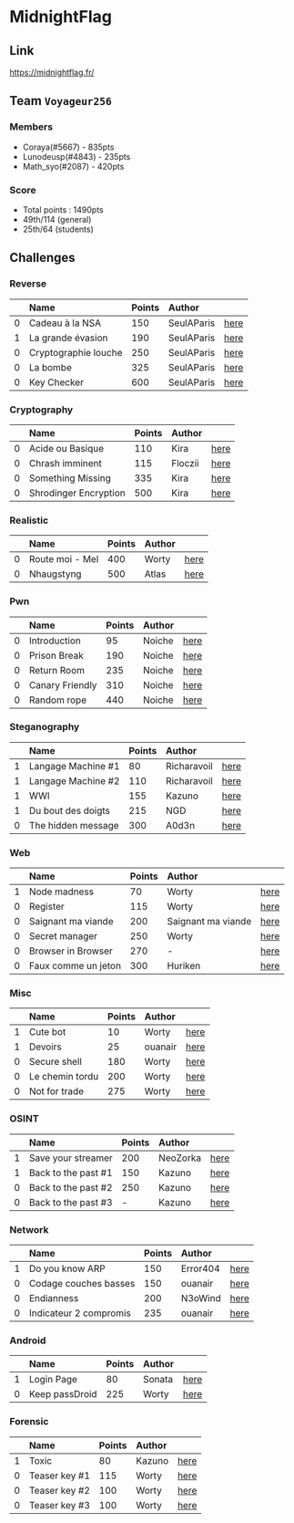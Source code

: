 # MidnightFlag
## Link
https://midnightflag.fr/
## Team `Voyageur256`
### Members 
* Coraya(#5667) - 835pts
* Lunodeusp(#4843) - 235pts
* Math_syo(#2087) - 420pts
### Score
* Total points : 1490pts
* 49th/114 (general)
* 25th/64 (students)
## Challenges

### Reverse
|   | Name | Points | Author |  |
| :- | :- | :- | :- | :- |
| 0 | Cadeau à la NSA | 150 | SeulAParis | [here](https://github.com/Mathsyo/CTFs/tree/main/MidnightCTF/Reverse/Cadeau_NSA) |
| 1 | La grande évasion | 190 | SeulAParis | [here](https://github.com/Mathsyo/CTFs/tree/main/MidnightCTF/Reverse/Cadeau_NSA) |
| 0 | Cryptographie louche | 250 | SeulAParis | [here](https://github.com/Mathsyo/CTFs/tree/main/MidnightCTF/Reverse/Crypto_louche) |
| 0 | La bombe | 325 | SeulAParis | [here](https://github.com/Mathsyo/CTFs/tree/main/MidnightCTF/Reverse/La_bombe) | 
| 0 | Key Checker | 600 | SeulAParis | [here](https://github.com/Mathsyo/CTFs/tree/main/MidnightCTF/Reverse/Key_checker) |

### Cryptography
|   | Name | Points | Author |  |
| :- | :- | :- | :- | :- |
| 0 | Acide ou Basique | 110 | Kira | [here](https://github.com/Mathsyo/CTFs/tree/main/MidnightCTF/Cryptography/Acide_ou_basique) |
| 0 | Chrash imminent | 115 | Floczii | [here](https://github.com/Mathsyo/CTFs/tree/main/MidnightCTF/Cryptography/CrhashImminent) |
| 0 | Something Missing | 335 | Kira | [here](https://github.com/Mathsyo/CTFs/tree/main/MidnightCTF/Cryptography/CrhashImminent) |
| 0 | Shrodinger Encryption | 500 | Kira | [here](https://github.com/Mathsyo/CTFs/tree/main/MidnightCTF/Cryptography/Schrodinger_encryption) |

### Realistic
|   | Name | Points | Author |  |
| :- | :- | :- | :- | :- |
| 0 | Route moi - Mel | 400 | Worty | [here](https://github.com/Mathsyo/CTFs/tree/main/MidnightCTF/Cryptography/Schrodinger_encryption) |
| 0 | Nhaugstyng | 500 | Atlas | [here](https://github.com/Mathsyo/CTFs/tree/main/MidnightCTF/Realistic/Nhaugstyng) |

### Pwn
|   | Name | Points | Author |  |
| :- | :- | :- | :- | :- |
| 0 | Introduction | 95 | Noiche | [here](https://github.com/Mathsyo/CTFs/tree/main/MidnightCTF/Pwn/Introduction) |
| 0 | Prison Break | 190 | Noiche | [here](https://github.com/Mathsyo/CTFs/tree/main/MidnightCTF/Pwn/Prison_break) |
| 0 | Return Room | 235 | Noiche | [here](https://github.com/Mathsyo/CTFs/tree/main/MidnightCTF/Pwn/Prison_break) |
| 0 | Canary Friendly | 310 | Noiche | [here](https://github.com/Mathsyo/CTFs/tree/main/MidnightCTF/Pwn/Prison_break) |
| 0 | Random rope | 440 | Noiche | [here](https://github.com/Mathsyo/CTFs/tree/main/MidnightCTF/Pwn/Random_rope) |

### Steganography
|  | Name | Points | Author |  |
| :- | :- | :- | :- | :- |
| 1 | Langage Machine #1 | 80 | Richaravoil | [here](https://github.com/Mathsyo/CTFs/tree/main/MidnightCTF/Steganography/Langage_machine_1) |
| 1 | Langage Machine #2 | 110 | Richaravoil | [here](https://github.com/Mathsyo/CTFs/tree/main/MidnightCTF/Steganography/Langage_machine_2) |
| 1 | WWI | 155 | Kazuno | [here](https://github.com/Mathsyo/CTFs/tree/main/MidnightCTF/Steganography/WWI) |
| 1 | Du bout des doigts | 215 | NGD | [here](https://github.com/Mathsyo/CTFs/tree/main/MidnightCTF/Steganography/Du_bout_des_doigts) |
| 0 | The hidden message | 300 | A0d3n | [here](https://github.com/Mathsyo/CTFs/tree/main/MidnightCTF/Steganography/Hidden_message70) |

### Web
|   | Name | Points | Author |  |
| :- | :- | :- | :- | :- |
| 1 | Node madness | 70 | Worty | [here](https://github.com/Mathsyo/CTFs/tree/main/MidnightCTF/Web/Node_madness) |
| 0 | Register | 115 | Worty | [here](https://github.com/Mathsyo/CTFs/tree/main/MidnightCTF/Web/Register) |
| 0 | Saignant ma viande | 200 | Saignant ma viande | [here](https://github.com/Mathsyo/CTFs/tree/main/MidnightCTF/Web/Saignant_ma_viande) |
| 0 | Secret manager | 250 | Worty | [here](https://github.com/Mathsyo/CTFs/tree/main/MidnightCTF/Web/Secret_manager) |
| 0 | Browser in Browser | 270 | - | [here](https://github.com/Mathsyo/CTFs/tree/main/MidnightCTF/Web/Browser_in_browser) |
| 0 | Faux comme un jeton | 300 | Huriken | [here](https://github.com/Mathsyo/CTFs/tree/main/MidnightCTF/Web/Faux_comme_un_jeton) |

### Misc
|   | Name | Points | Author |  |
| :- | :- | :- | :- | :- |
| 1 | Cute bot | 10 | Worty | [here](https://github.com/Mathsyo/CTFs/tree/main/MidnightCTF/Misc/Cute_bot) |
| 1 | Devoirs | 25 | ouanair | [here](https://github.com/Mathsyo/CTFs/tree/main/MidnightCTF/Misc/Devoirs) |
| 0 | Secure shell | 180 | Worty | [here](https://github.com/Mathsyo/CTFs/tree/main/MidnightCTF/Misc/Secure_shell) |
| 0 | Le chemin tordu | 200 | Worty | [here](https://github.com/Mathsyo/CTFs/tree/main/MidnightCTF/Misc/Le_chemin_tordu) |
| 0 | Not for trade | 275 | Worty | [here](https://github.com/Mathsyo/CTFs/tree/main/MidnightCTF/Misc/Not_for_trade) |

### OSINT
|   | Name | Points | Author |  |
| :- | :- | :- | :- | :- |
| 1 | Save your streamer | 200 | NeoZorka | [here](https://github.com/Mathsyo/CTFs/tree/main/MidnightCTF/Osint/Save_your_streamer) |
| 1 | Back to the past #1 | 150 | Kazuno | [here](https://github.com/Mathsyo/CTFs/tree/main/MidnightCTF/Osint/Back_to_the_past-1) |
| 0 | Back to the past #2 | 250 | Kazuno | [here](https://github.com/Mathsyo/CTFs/tree/main/MidnightCTF/Osint/Back_to_the_past-2) |
| 0 | Back to the past #3 | - | Kazuno | [here](https://github.com/Mathsyo/CTFs/tree/main/MidnightCTF/Osint/Back_to_the_past-3) |

### Network
|   | Name | Points | Author |  |
| :- | :- | :- | :- | :- |
| 1 | Do you know ARP | 150 | Error404 | [here](https://github.com/Mathsyo/CTFs/tree/main/MidnightCTF/Network/Do_you_know_ARP) |
| 0 | Codage couches basses | 150 | ouanair | [here](https://github.com/Mathsyo/CTFs/tree/main/MidnightCTF/Network/Codage_couches_basses) |
| 0 | Endianness | 200 | N3oWind | [here](https://github.com/Mathsyo/CTFs/tree/main/MidnightCTF/Network/Endianness) |
| 0 | Indicateur 2 compromis | 235 | ouanair | [here](https://github.com/Mathsyo/CTFs/tree/main/MidnightCTF/Network/Indicateur_2_compromis) |

### Android
|   | Name | Points | Author |  |
| :- | :- | :- | :- | :- |
| 1 | Login Page | 80 | Sonata | [here](https://github.com/Mathsyo/CTFs/tree/main/MidnightCTF/Android/Login_page) |
| 0 | Keep passDroid | 225 | Worty | [here](https://github.com/Mathsyo/CTFs/tree/main/MidnightCTF/Android/Keep_pass_droid) |

### Forensic
|   | Name | Points | Author |  |
| :- | :- | :- | :- | :- |
| 1 | Toxic | 80 | Kazuno | [here](https://github.com/Mathsyo/CTFs/tree/main/MidnightCTF/Forensic/Toxic) |
| 0 | Teaser key #1 | 115 | Worty | [here](https://github.com/Mathsyo/CTFs/tree/main/MidnightCTF/Forensic/Teaser_keys-1) |
| 0 | Teaser key #2 | 100 | Worty | [here](https://github.com/Mathsyo/CTFs/tree/main/MidnightCTF/Forensic/Teaser_keys-2) |
| 0 | Teaser key #3 | 100 | Worty | [here](https://github.com/Mathsyo/CTFs/tree/main/MidnightCTF/Forensic/Teaser_keys-3) |
